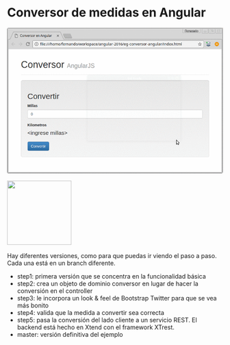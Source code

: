 # Conversor de medidas en Angular

![video](video/demo.gif)

<img src="https://cloud.githubusercontent.com/assets/4549002/17750101/fa2f7334-6496-11e6-864f-6f57e8d7bc67.png" height="150" width="150"/>

Hay diferentes versiones, como para que puedas ir viendo el paso a paso. Cada una está en un branch diferente.

* step1: primera versión que se concentra en la funcionalidad básica
* step2: crea un objeto de dominio conversor en lugar de hacer la conversión en el controller
* step3: le incorpora un look & feel de Bootstrap Twitter para que se vea más bonito
* step4: valida que la medida a convertir sea correcta
* step5: pasa la conversión del lado cliente a un servicio REST. El backend está hecho en Xtend con el framework XTrest.
* master: versión definitiva del ejemplo
